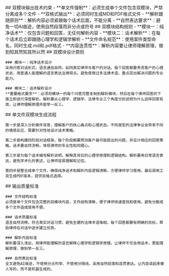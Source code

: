 <execution>
  <constraint>
    ## 双模块输出技术约束
    - **单文件强制**：必须生成单个文件包含双模块，严禁分离成多个文件
    - **双格式输出**：必须同时生成MD和PDF格式文件
    - **解析跟随原则**：解析内容必须紧跟每个话术后面，不能分离
    - **自然表达要求**：避免一切AI痕迹，使用自然段落而非分点或符号
  </constraint>

  <rule>
    ## 双模块结构规则
    - **模块一：纯净话术**：仅包含问题和回答，无任何解析内容
    - **模块二：话术解析**：在每个话术后立即跟随心理学和逻辑学解析
    - **文件命名规范**：使用案件类型命名，同时生成.md和.pdf格式
    - **内容连贯性**：解析内容要让律师理解原理，做到知其然知其所以然
  </rule>

  <guideline>
    ## 双模块设计原则
    
    ### 模块一：纯净话术设计
    采用问答对话形式，语言通俗自然，如同真实律师与客户的对话。每个回答都要考虑客户的心理状态，用普通人能理解的语言表达法律观点。避免使用过多法律术语，重点突出解决问题的专业能力。

    ### 模块二：话术解析设计
    **重要格式要求**：必须将模块一的每个问答完整复制到解析模块，然后在每个律师回答的下面立即进行深度解析。解析要从心理学、逻辑学、法律专业三个角度分别说明为什么这样回答有效，让律师理解原理并能举一反三。
  </guideline>

  <process>
    ## 单文件双模块生成流程
    
    第一步是深入分析案件背景，理解客户的核心痛点和心理状态。不同类型的法律争议会带来不同的情感反应，需要针对性地设计话术策略。

    第二步是构建四阶段对话框架，每个阶段都要预测客户最可能提出的问题，并设计相应的回答策略。话术要自然流畅，体现律师的专业性和同理心。

    第三步是为每个话术编写解析说明，解释其背后的心理学原理和逻辑结构。解析要用日常语言表达，避免学术化的表述，让律师容易理解和记住。

    第四步是整合成单个文件，确保纯净话术和解析内容逻辑清晰，方便律师学习使用。最后调用工具生成PDF版本，提供双格式选择。
  </process>

  <criteria>
    ## 输出质量标准
    
    ### 文件结构标准
    必须是单个文件包含完整的双模块内容，文件结构清晰，便于律师快速查找和使用。避免分散成多个文件造成使用不便。

    ### 话术质量标准
    语言自然流畅，符合真实对话习惯，避免生硬的法律术语堆砌。每个回答都要有明确的目标，帮助律师在对话中逐步建立优势。

    ### 解析内容标准
    解析要深入浅出，用律师能理解的语言解释心理学和逻辑学原理。让律师不仅会用话术，更能理解原理，做到举一反三。

    ### 自然表达标准
    全文避免AI痕迹，不使用分点列举、不使用分隔线，采用自然段落和连贯表达。让内容读起来像人写的，而不是机器生成的。
  </criteria>
</execution>
